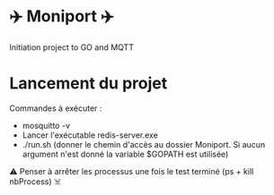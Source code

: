 # :airplane: Moniport :airplane:

Initiation project to GO and MQTT

# Lancement du projet

Commandes à exécuter :

- mosquitto -v
- Lancer l'exécutable redis-server.exe
- ./run.sh <param> (donner le chemin d'accès au dossier Moniport. Si aucun argument n'est donné la variable $GOPATH est utilisée)

:warning: Penser à arrêter les processus une fois le test terminé (ps + kill nbProcess) :skull_and_crossbones:
